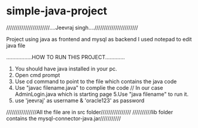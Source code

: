 # simple-java-project

///////////////////////....Jeevraj singh....///////////////////////

Project using java as frontend and mysql as backend 
I used notepad to edit java file

.................HOW TO RUN THIS PROJECT.............
1. You should have java installed in your pc.
2. Open cmd prompt
3. Use cd command to point to the file which contains the java code
4. Use "javac filename.java" to complie the code  // In our case AdminLogin.java which is starting page 
5.Use "java filename" to run it.
6. use 'jeevraj' as username & 'oracle123' as password

////////////////All the file are in src folder////////////////
//////////lib folder contains the mysql-connector-java.jar///////////


 

